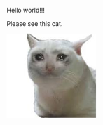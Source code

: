 <!-- ![Description of the image](./Unknown-2.png) -->
Hello world!!!



Please see this cat.

![Pic of cat](./cat1.png)
